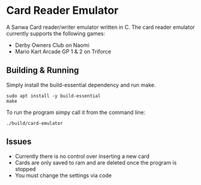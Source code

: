 # Card Reader Emulator

A Sanwa Card reader/writer emulator written in C. The card reader emulator currently supports the following games:

- Derby Owners Club on Naomi
- Mario Kart Arcade GP 1 & 2 on Triforce

## Building & Running

Simply install the build-essential dependency and run make.

```
sudo apt install -y build-essential
make
```

To run the program simpy call it from the command line:

```
./build/card-emulator
```

## Issues

- Currently there is no control over inserting a new card
- Cards are only saved to ram and are deleted once the program is stopped
- You must change the settings via code
